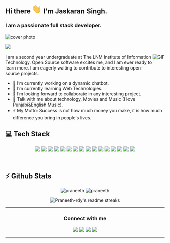 ## Hi there <img width="30px" src="https://github.com/SatYu26/SatYu26/raw/master/Assets/Hi.gif" /> I'm Jaskaran Singh.
### I am a passionate full stack developer.
![cover photo](https://imgur.com/rilHVxA.png)

<p>
    <a href="https://github.com/jas-karan?tab=repositories"><img src="https://badges.frapsoft.com/os/v2/open-source.svg?v=103"/></a>
   <!-- <a href="https://jaskaran262.netlify.app/"><img src="https://img.shields.io/website?down_color=lightgrey&down_message=down&up_color=%231e90ff&up_message=live&url=https://jaskaran262.netlify.app/"/></a> -->
</p>

<img align="right" alt="GIF" height="160px" src="https://octodex.github.com/images/daftpunktocat-guy.gif" />

I am a second year undergraduate at The LNM Institute of Information Technology. Open Source software excites me, and I am ever ready to learn more. I am eagerly waiting to contribute to interesting open-source projects.

- 🔭 I’m currently working on a dynamic chatbot. 
- 🌱 I’m currently learning Web Technologies.
- 👯 I’m looking forward to collaborate in any interesting project. 
- 💬 Talk with me about technology, Movies and Music (I love Punjabi&English Music). 
- ⚡ My Motto: Success is not how much money you make, it is how much difference you bring in people's lives. 





<h2><b>💻 Tech Stack</b></h2>
<p align="center">
<img src="https://img.shields.io/badge/javascript-F7DF1E.svg?&style=for-the-badge&logo=javascript&logoColor=white" height="25"/>
<img src="https://img.shields.io/badge/firebase-FFCA28.svg?&style=for-the-badge&logo=firebase&logoColor=white" height="25"/>
<img src="https://img.shields.io/badge/mysql-4479A1.svg?&style=for-the-badge&logo=mysql&logoColor=white" height="25"/>
<img src="https://img.shields.io/badge/VS%20Code-007ACC.svg?&style=for-the-badge&logo=visual-studio-code&logoColor=white" height="25"/>
<img src="https://img.shields.io/badge/git%20&%20github-FF9800.svg?&style=for-the-badge&logo=git&logoColor=white" height="25"/>
<img src="https://img.shields.io/badge/React-20232A?style=for-the-badge&logo=react&logoColor=61DAFB" height="25"/>
<img src="https://img.shields.io/badge/Bootstrap-008080.svg?&style=for-the-badge&logo=bootstrap&logoColor=white" height="25"/>
<img src="https://img.shields.io/badge/Node.js-43853D?style=for-the-badge&logo=node.js&logoColor=white" height="25"/>
<img src="https://img.shields.io/badge/Express.JS-000000?style=for-the-badge&logo=express&logoColor=white" height="25"/>
<img src="https://img.shields.io/badge/MongoDB-4EA94B?style=for-the-badge&logo=mongodb&logoColor=white" height="25"/>
<img src="https://img.shields.io/badge/HTML5-E34F26?style=for-the-badge&logo=html5&logoColor=white" height="25"/>
<img src="https://img.shields.io/badge/CSS3-1572B6?style=for-the-badge&logo=css3&logoColor=white" height="25"/>
<img src="https://img.shields.io/badge/C-00599C?style=for-the-badge&logo=c&logoColor=white" height="25"/>
<img src="https://img.shields.io/badge/C%2B%2B-00599C?style=for-the-badge&logo=c%2B%2B&logoColor=white" height="25"/>
<img src="https://img.shields.io/badge/Bootstrap-563D7C?style=for-the-badge&logo=bootstrap&logoColor=white" height="25"/>
<img src="https://img.shields.io/badge/Material--UI-0081CB?style=for-the-badge&logo=material-ui&logoColor=white" height="25"/>
</p>

<br/>

<h2><b>⚡ Github Stats</b></h2>
<p align="center">
    <img height="200em" src="https://github-readme-stats.vercel.app/api?username=jas-karan&count_private=true&show_icons=true&theme=tokyonight&include_all_commits=true&custom_title=My Github Stats&hide_border=false&border_color=808080&bg_color=242424" alt="praneeth"/>
    <img height="200em" src="https://github-readme-stats.vercel.app/api/top-langs/?username=jas-karan&theme=tokyonight&hide=css,tcl,html&hide_border=false&border_color=808080&bg_color=242424" alt="praneeth" />
</p>

<p align="center">
  <img height="200em" src="https://github-readme-streak-stats.herokuapp.com/?user=jas-karan&theme=tokyonight_duo&hide_border=false" alt="Praneeth-rdy's readme streaks" />
</p>

<hr>
<!--
<img align="right" alt="GIF" height="215px" src="https://media.giphy.com/media/J5B1Y8QZnzXXbLQIBu/giphy.gif" />

### Spotify Playing 🎧

[![Spotify](https://spotify-github-profile.vercel.app/api/view?uid=0nbmkiop3o4h6ubw22ndnsd0s&cover_image=false&theme=default)](https://open.spotify.com/user/0nbmkiop3o4h6ubw22ndnsd0s)

<hr>
-->
<div>
<h3 align="center">Connect with me</h3>
<p align="center">
  <a href= "https://github.com/jas-karan"><img src="https://img.shields.io/badge/Github-100000?style=for-the-badge&logo=github&logoColor=white"/></a>
  <!--  <a href= "https://dev.to/jaskaran"><img src="https://img.shields.io/badge/dev.to-0A0A0A?style=for-the-badge&logo=devdotto&logoColor=white"/></a> -->
  <a href= "https://www.linkedin.com/in/jaskaran262/"><img src="https://img.shields.io/badge/Linkedin-0077B5?style=for-the-badge&logo=linkedin&logoColor=white"/></a>
<!--  <a href= "https://twitter.com/avgDel"><img src="https://img.shields.io/badge/Twitter-1DA1F2?style=for-the-badge&logo=twitter&logoColor=white"/></a> -->
  <a href= "mailto:262jaskaran@gmail.com"><img src="https://img.shields.io/badge/Gmail-D14836?style=for-the-badge&logo=gmail&logoColor=white"/></a>
    <a href= "https://discord.com/channels/Jaskaran#1614"><img src="https://img.shields.io/badge/Discord-7289DA?style=for-the-badge&logo=discord&logoColor=white"/></a>
  <!--  <a href= "https://leetcode.com/jas-karan/"><img src="https://img.shields.io/badge/-LeetCode-FFA116?style=for-the-badge&logo=LeetCode&logoColor=black"/></a> -->
    
</p>
</div>
<hr>
